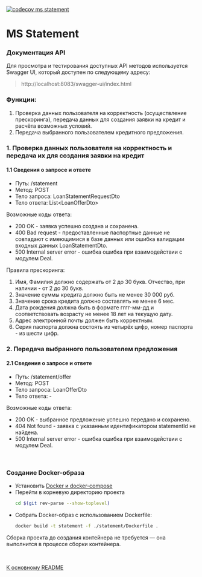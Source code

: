 [![codecov ms statement](https://codecov.io/github/DKavtasyev/CreditBank/branch/feature%2Fadd_docker_and_ci/graph/badge.svg?flag=statement&token=EG63IGUXHV)](https://codecov.io/github/DKavtasyev/CreditBank)
# MS Statement
### Документация API
Для просмотра и тестирования доступных API методов используется Swagger UI, который доступен по следующему адресу:
> http://localhost:8083/swagger-ui/index.html

### Функции:
1. Проверка данных пользователя на корректность (осуществление прескоринга), передача данных для создания заявки на
кредит и расчёта возможных условий.
2. Передача выбранного пользователем кредитного предложения.

### 1. Проверка данных пользователя на корректность и передача их для создания заявки на кредит
#### 1.1 Сведения о запросе и ответе

- Путь: /statement
- Метод: POST
- Тело запроса: LoanStatementRequestDto
- Тело ответа: List&lt;LoanOfferDto>

Возможные коды ответа:
- 200 OK - заявка успешно создана и сохранена.
- 400 Bad request - предоставленные паспортные данные не совпадают с имеющимися в базе данных или ошибка валидации
входных данных LoanStatementDto.
- 500 Internal server error - ошибка ошибка при взаимодействии с модулем Deal.

Правила прескоринга:
1. Имя, Фамилия должно содержать от 2 до 30 букв. Отчество, при наличии - от 2 до 30 букв.
2. Значение суммы кредита должно быть не менее 30 000 руб.
3. Значение срока кредита должно составлять не менее 6 мес.
4. Дата рождения должна быть в формате гггг-мм-дд и соответствовать возрасту не менее 18 лет на текущую дату.
5. Адрес электронной почты должен быть корректным.
6. Серия паспорта должна состоять из четырёх цифр, номер паспорта - из шести цифр.

### 2. Передача выбранного пользователем предложения
#### 2.1 Сведения о запросе и ответе

- Путь: /statement/offer
- Метод: POST
- Тело запроса: LoanOfferDto
- Тело ответа: -

Возможные коды ответа:
- 200 OK - выбранное предложение успешно передано и сохранено.
- 404 Not found - заявка c указанным идентификатором statementId не найдена.
- 500 Internal server error - ошибка ошибка при взаимодействии с модулем Deal.

<br>

### Создание Docker-образа
- Установить [Docker и docker-compose](https://www.docker.com/)
- Перейти в корневую директорию проекта
  ```bash
  cd $(git rev-parse --show-toplevel)
  ```
- Собрать Docker-образ с использованием Dockerfile:
  ```bash
  docker build -t statement -f ./statement/Dockerfile .
  ```

Сборка проекта до создания контейнера не требуется — она выполнится в процессе сборки контейнера.

<br>

[К основному README](./../README.md)